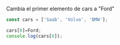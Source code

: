 Cambia el primer elemento de cars a "Ford"

```js
const cars = ['Saab', 'Volvo', 'BMW'];

cars[0]=Ford;
console.log(cars[0]);
```